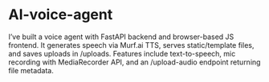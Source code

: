 # AI-voice-agent
I’ve built a voice agent with FastAPI backend and browser-based JS frontend. It generates speech via Murf.ai TTS, serves static/template files, and saves uploads in /uploads. Features include text-to-speech, mic recording with MediaRecorder API, and an /upload-audio endpoint returning file metadata.
